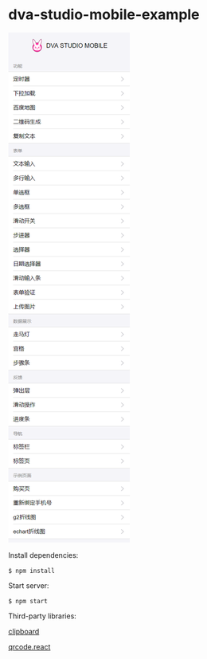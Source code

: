 # dva-studio-mobile-example

![案例](image/example.png)

Install dependencies:

```
$ npm install
```

Start server:

```
$ npm start
```
Third-party libraries:

[clipboard](https://github.com/zenorocha/clipboard.js)


[qrcode.react](https://github.com/zpao/qrcode.react)